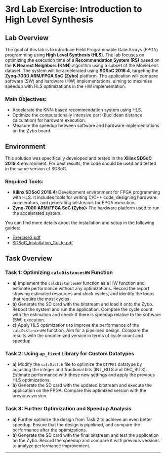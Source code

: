 # 3rd Lab Exercise: Introduction to High Level Synthesis

## Lab Overview

The goal of this lab is to introduce Field Programmable Gate Arrays (FPGA) programming using **High Level Synthesis (HLS)**. The lab focuses on optimizing the execution time of a **Recommendation System (RS)** based on the **K Nearest Neighbors (KNN)** algorithm using a subset of the MovieLens dataset. The system will be accelerated using **SDSoC 2016.4**, targeting the **Zynq-7000 ARM/FPGA SoC (Zybo)** platform. The application will compare software (SW) and hardware (HW) implementations, aiming to maximize speedup with HLS optimizations in the HW implementation.

### Main Objectives:
- Accelerate the KNN-based recommendation system using HLS.
- Optimize the computationally intensive part (Euclidean distance calculation) for hardware execution.
- Measure the speedup between software and hardware implementations on the Zybo board.

## Environment

This solution was specifically developed and tested in the **Xilinx SDSoC 2016.4** environment. For best results, the code should be used and tested in the same version of SDSoC.

### Required Tools:
- **Xilinx SDSoC 2016.4:** Development environment for FPGA programming with HLS. It includes tools for writing C/C++ code, designing hardware accelerators, and generating bitstreams for FPGA execution.
- **Zynq-7000 ARM/FPGA SoC (Zybo):** The hardware platform used to run the accelerated system.
  
You can find more details about the installation and setup in the following guides:
- [Exercise3.pdf](https://github.com/PanosMpel/Embedded-Systems-NTUA/blob/main/lab3/Exercise3.pdf)
- [SDSoC_Installation_Guide.pdf](https://github.com/PanosMpel/Embedded-Systems-NTUA/blob/main/lab3/SDSoC_Installation_Guide.pdf)

## Task Overview

### Task 1: Optimizing `calcDistancesHW` Function

- **a)** Implement the `calcDistancesHW` function as a HW function and estimate performance without any optimizations. Record the report showing estimated resources and clock cycles, and identify the loops that require the most cycles.
- **b)** Generate the SD card with the bitstream and load it onto the Zybo. Reboot the system and run the application. Compare the cycle count with the estimation and check if there is speedup relative to the software (SW) execution.
- **c)** Apply HLS optimizations to improve the performance of the `calcDistancesHW` function. Aim for a pipelined design. Compare the results with the unoptimized version in terms of cycle count and speedup.

### Task 2: Using `ap_fixed` Library for Custom Datatypes

- **a)** Modify the `calcDist.h` file to optimize the `DTYPE1` datatype by adjusting the integer and fractional bits (INT_BITS and DEC_BITS). Estimate performance with these new settings and apply the previous HLS optimizations.
- **b)** Generate the SD card with the updated bitstream and execute the application on the FPGA. Compare this optimized version with the previous version.

### Task 3: Further Optimization and Speedup Analysis

- **a)** Further optimize the design from Task 2 to achieve an even better speedup. Ensure that the design is pipelined, and compare the performance after the optimizations.
- **b)** Generate the SD card with the final bitstream and test the application on the Zybo. Record the speedup and compare it with previous versions to analyze performance improvement.

---


